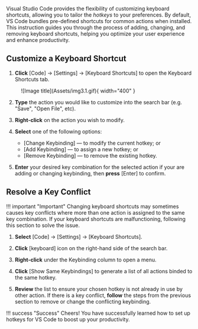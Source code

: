 Visual Studio Code provides the flexibility of customizing keyboard shortcuts, allowing you to tailor the <i>hotkeys</i> to your preferences. By default, VS Code bundles pre-defined shortcuts for common actions when installed. This instruction guides you through the process of adding, changing, and removing keyboard shortcuts, helping you optimize your user experience and enhance productivity.

## Customize a Keyboard Shortcut

1. **Click** [Code] → [Settings] → [Keyboard Shortcuts] to open the Keyboard Shortcuts tab.

<figure markdown="span">
![Image title](Assets/img3.1.gif){ width="400" }
</figure>

2. **Type** the action you would like to customize into the search bar (e.g. "Save", "Open File", etc).
 
3. **Right-click** on the action you wish to modify.

4. **Select** one of the following options:
    - [Change Keybinding] — to modify the current hotkey; or
    - [Add Keybinding] — to assign a new hotkey; or
    - [Remove Keybinding] — to remove the existing hotkey.

5. **Enter** your desired key combination for the selected action if your are adding or changing keybinding, then **press** [Enter] to confirm.

## Resolve a Key Conflict

!!! important "Important"
    Changing keyboard shortcuts may sometimes causes key conflicts where more than one action is assigned to the same key combination. If your keyboard shortcuts are malfunctioning, following this section to solve the issue.

1. **Select** [Code] → [Settings] → [Keyboard Shortcuts].

2. **Click** [keyboard] icon on the right-hand side of the search bar.

3. **Right-click** under the Keybinding column to open a menu.

4. **Click** [Show Same Keybindings] to generate a list of all actions binded to the same hotkey.

5. **Review** the list to ensure your chosen hotkey is not already in use by other action. If there is a key conflict, **follow** the steps from the previous section to remove or change the conflicting keybinding.

!!! success "Success"
    Cheers! You have successfully learned how to set up hotkeys for VS Code to boost up your productivity.